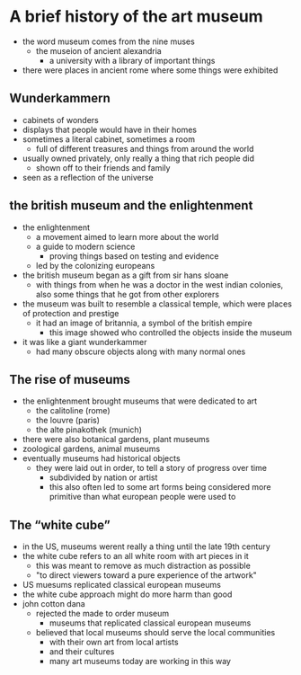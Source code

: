 # A brief history of the art museum
- the word museum comes from the nine muses
  - the museion of ancient alexandria
    - a university with a library of important things
- there were places in ancient rome where some things were exhibited
## Wunderkammern
- cabinets of wonders
- displays that people would have in their homes
- sometimes a literal cabinet, sometimes a room
  - full of different treasures and things from around the world
- usually owned privately, only really a thing that rich people did
  - shown off to their friends and family
- seen as a reflection of the universe
## the british museum and the enlightenment
- the enlightenment
  - a movement aimed to learn more about the world
  - a guide to modern science
    - proving things based on testing and evidence
  - led by the colonizing europeans
- the british museum began as a gift from sir hans sloane
  - with things from when he was a doctor in the west indian colonies, also some things that he got from other explorers
- the museum was built to resemble a classical temple, which were places of protection and prestige
  - it had an image of britannia, a symbol of the british empire
    - this image showed who controlled the objects inside the museum
- it was like a giant wunderkammer
  - had many obscure objects along with many normal ones
## The rise of museums
- the enlightenment brought museums that were dedicated to art
  - the calitoline (rome)
  - the louvre (paris)
  - the alte pinakothek (munich)
- there were also botanical gardens, plant museums
- zoological gardens, animal museums
- eventually museums had historical objects
  - they were laid out in order, to tell a story of progress over time
    - subdivided by nation or artist
    - this also often led to some art forms being considered more primitive than what european people were used to
## The “white cube”
- in the US, museums werent really a thing until the late 19th century
- the white cube refers to an all white room with art pieces in it
  - this was meant to remove as much distraction as possible
  - "to direct viewers toward a pure experience of the artwork"
- US muesums replicated classical european museums
- the white cube approach might do more harm than good
- john cotton dana
  - rejected the made to order museum
    - museums that replicated classical european museums
  - believed that local museums should serve the local communities
    - with their own art from local artists
    - and their cultures
    - many art museums today are working in this way